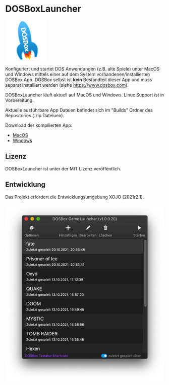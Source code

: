 # DOSBoxLauncher

![AppLogo](/Images/AppIcon_128.png)

Konfiguriert und startet DOS Anwendungen (z.B. alte Spiele) unter MacOS und Windows mittels einer auf dem System vorhandenen/installierten DOSBox App.
DOSBox selbst ist **kein** Bestandteil dieser App und muss separat installiert werden (siehe https://www.dosbox.com).

DOSBoxLauncher läuft aktuell auf MacOS und Windows. Linux Support ist in Vorbereitung.

Aktuelle ausführbare App Dateien befindet sich im "Builds" Ordner des Repositories (.zip Dateiuen). 

Download der kompilierten App: 
- [MacOS](/Builds/macOS%20Universal/DOSBoxLauncher.app.zipp)
- [Windows](/Builds/Windows/DOSBoxLauncher.zip)

## Lizenz
DOSBoxLauncher ist unter der MIT Lizenz veröffentlich.

## Entwicklung
Das Projekt erfordert die Entwicklungsumgebung XOJO (2021r2.1). 

![DOSBoxLauncher Screenshot](/ScreenShots/DOSBoxLauncher.png)

